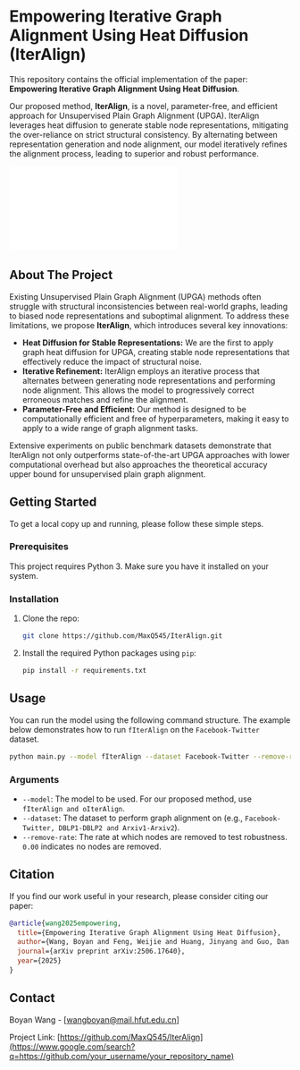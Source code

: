 # Empowering Iterative Graph Alignment Using Heat Diffusion (IterAlign)

This repository contains the official implementation of the paper: **Empowering Iterative Graph Alignment Using Heat Diffusion**.

Our proposed method, **IterAlign**, is a novel, parameter-free, and efficient approach for Unsupervised Plain Graph Alignment (UPGA). IterAlign leverages heat diffusion to generate stable node representations, mitigating the over-reliance on strict structural consistency. By alternating between representation generation and node alignment, our model iteratively refines the alignment process, leading to superior and robust performance.

![IterAlign](images/archi2.pdf)

## About The Project

Existing Unsupervised Plain Graph Alignment (UPGA) methods often struggle with structural inconsistencies between real-world graphs, leading to biased node representations and suboptimal alignment. To address these limitations, we propose **IterAlign**, which introduces several key innovations:

  * **Heat Diffusion for Stable Representations:** We are the first to apply graph heat diffusion for UPGA, creating stable node representations that effectively reduce the impact of structural noise.
  * **Iterative Refinement:** IterAlign employs an iterative process that alternates between generating node representations and performing node alignment. This allows the model to progressively correct erroneous matches and refine the alignment.
  * **Parameter-Free and Efficient:** Our method is designed to be computationally efficient and free of hyperparameters, making it easy to apply to a wide range of graph alignment tasks.

Extensive experiments on public benchmark datasets demonstrate that IterAlign not only outperforms state-of-the-art UPGA approaches with lower computational overhead but also approaches the theoretical accuracy upper bound for unsupervised plain graph alignment.

## Getting Started

To get a local copy up and running, please follow these simple steps.

### Prerequisites

This project requires Python 3. Make sure you have it installed on your system.

### Installation

1.  Clone the repo:
    ```sh
    git clone https://github.com/MaxQ545/IterAlign.git
    ```
2.  Install the required Python packages using `pip`:
    ```sh
    pip install -r requirements.txt
    ```

## Usage

You can run the model using the following command structure. The example below demonstrates how to run `fIterAlign` on the `Facebook-Twitter` dataset.

```sh
python main.py --model fIterAlign --dataset Facebook-Twitter --remove-rate 0.00
```

### Arguments

  * `--model`: The model to be used. For our proposed method, use `fIterAlign and oIterAlign`.
  * `--dataset`: The dataset to perform graph alignment on (e.g., `Facebook-Twitter, DBLP1-DBLP2 and Arxiv1-Arxiv2`).
  * `--remove-rate`: The rate at which nodes are removed to test robustness. `0.00` indicates no nodes are removed.

## Citation

If you find our work useful in your research, please consider citing our paper:

```bibtex
@article{wang2025empowering,
  title={Empowering Iterative Graph Alignment Using Heat Diffusion},
  author={Wang, Boyan and Feng, Weijie and Huang, Jinyang and Guo, Dan and Liu, Zhi},
  journal={arXiv preprint arXiv:2506.17640},
  year={2025}
}
```

## Contact

Boyan Wang - [wangboyan@mail.hfut.edu.cn]

Project Link: [https://github.com/MaxQ545/IterAlign](https://www.google.com/search?q=https://github.com/your_username/your_repository_name)
